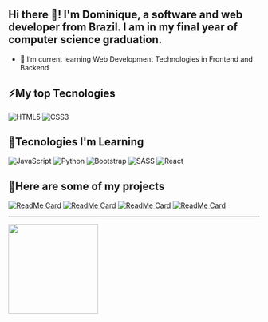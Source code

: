 ## Hi there 👋! I'm Dominique, a software and web developer from Brazil. I am in my final year of computer science graduation.

- 🌱 I’m  current learning Web Development Technologies in Frontend and Backend


## ⚡My top Tecnologies

![HTML5](https://img.shields.io/badge/html5-%23E34F26.svg?style=for-the-badge&logo=html5&logoColor=white)
![CSS3](https://img.shields.io/badge/css3-%231572B6.svg?style=for-the-badge&logo=css3&logoColor=white)


## 🧩Tecnologies I'm Learning 

![JavaScript](https://img.shields.io/badge/javascript-%23323330.svg?style=for-the-badge&logo=javascript&logoColor=%23F7DF1E)
![Python](https://img.shields.io/badge/python-3670A0?style=for-the-badge&logo=python&logoColor=ffdd54)
![Bootstrap](https://img.shields.io/badge/bootstrap-%238511FA.svg?style=for-the-badge&logo=bootstrap&logoColor=white)
![SASS](https://img.shields.io/badge/SASS-hotpink.svg?style=for-the-badge&logo=SASS&logoColor=white)
![React](https://img.shields.io/badge/react-%2320232a.svg?style=for-the-badge&logo=react&logoColor=%2361DAFB)

## 🚀Here are some of my projects
[![ReadMe Card](https://github-readme-stats.vercel.app/api/pin/?username=Domi-ni&repo=Pong-with-JS)](https://github.com/Domi-ni/Pong-with-JS)
[![ReadMe Card](https://github-readme-stats.vercel.app/api/pin/?username=Domi-ni&repo=freeway-with-javascript)](https://github.com/Domi-ni/freeway-with-javascript)
[![ReadMe Card](https://github-readme-stats.vercel.app/api/pin/?username=Domi-ni&repo=Pomodoro_Project_gui_tkinter)](https://github.com/Domi-ni/Pomodoro_Project_gui_tkinter)
[![ReadMe Card](https://github-readme-stats.vercel.app/api/pin/?username=Domi-ni&repo=Cross-the-street-python-version)](https://github.com/Domi-ni/Cross-the-street-python-version)

<hr>

<div>
<a href="https://github.com/Domi-ni">
<img loading="lazy" height="180em" src="https://github-readme-stats.vercel.app/api/top-langs/?username=Domi-ni&layout=compact&langs_count=7&theme=dracula"/>
</div>

